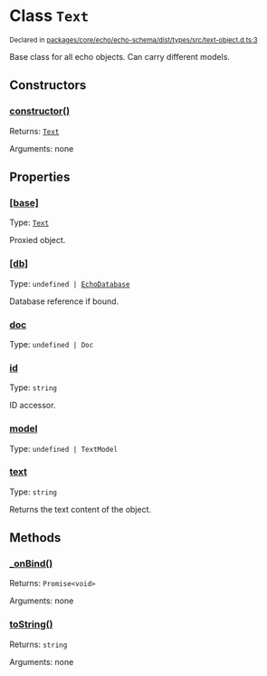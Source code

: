 # Class `Text`
<sub>Declared in [packages/core/echo/echo-schema/dist/types/src/text-object.d.ts:3]()</sub>


Base class for all echo objects.
Can carry different models.

## Constructors
### [constructor()]()


Returns: <code>[Text](/api/@dxos/client/classes/Text)</code>

Arguments: none

## Properties
### [[base]]()
Type: <code>[Text](/api/@dxos/client/classes/Text)</code>

Proxied object.
### [[db]]()
Type: <code>undefined | [EchoDatabase](/api/@dxos/client/classes/EchoDatabase)</code>

Database reference if bound.
### [doc]()
Type: <code>undefined | Doc</code>
### [id]()
Type: <code>string</code>

ID accessor.
### [model]()
Type: <code>undefined | TextModel</code>
### [text]()
Type: <code>string</code>

Returns the text content of the object.

## Methods
### [_onBind()]()


Returns: <code>Promise&lt;void&gt;</code>

Arguments: none
### [toString()]()


Returns: <code>string</code>

Arguments: none